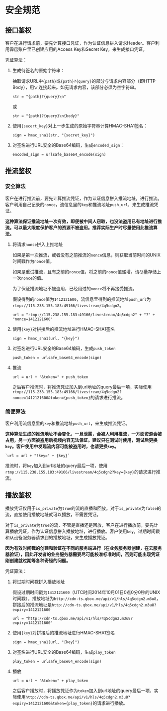 # 安全规范

## 接口鉴权

客户在进行请求前，要先计算接口凭证，作为认证信息拼入请求Header。客户利用霹雳账户里已创建应用的Access Key和Secret Key，来生成接口凭证。

凭证算法：

 1. 生成待签名的原始字符串：

    抽取请求URL中`{path}`或`{path}?{query}`的部分与请求内容部分（即HTTP Body），用`\n`连接起来。如无请求内容，该部分必须为空字符串。

    `str = "{path}?{query}\n"`

    或

    `str = "{path}?{query}\n{body}"`

 2. 使用`{secert_key}`对上一步生成的原始字符串计算HMAC-SHA1签名：

    `sign = hmac_sha1(str, "{secret_key}")`

 3. 对签名进行URL安全的Base64编码，生成`encoded_sign`：

    `encoded_sign = urlsafe_base64_encode(sign)`

## 推流鉴权

### 安全算法

客户在进行推流前，要先计算推流凭证，作为认证信息拼入推流地址，进行推流。客户利用自己记录的`nonce`，流信息里的`key`和推流地址`push_url`，来生成推流凭证。

**这种算法保证推流地址一次有效，即便被中间人窃取，也没法盗用已有地址进行推流。可以最大限度保护客户的资源不被盗用。推荐实际生产时尽量使用此推流算法。**

 1. 将请求`nonce`拼入上推地址

    如果是第一次推流，或者没有之前推流的`nonce`信息，则获取当前时间的UNIX时间戳作为`nonce`值。

    如果是重试推流，且有之前的`nonce`值，将之前的`nonce`值递增。请尽量存储上一次`nonce`的值。

    为了保证推流地址不被盗用，已经用过的`nonce`将不再接受推流。

    假设得到的`nonce`值为`1412121600`，流信息里得到的推流地址`push_url`为`rtmp://115.238.155.183:49166/livestream/4q5cdgn2`。

    `url = "rtmp://115.238.155.183:49166/livestream/4q5cdgn2" + "?" + "nonce=1412121600"`

 2. 使用`{key}`对拼接后的推流地址进行HMAC-SHA1签名

    `sign = hmac_sha1(url, "{key}")`

 3. 对签名进行URL安全的Base64编码，生成`push_token`

    `push_token = urlsafe_base64_encode(sign)`

 4. 推流

    `url = url + "&token=" + push_token`

    之后客户推流时，将推流凭证加入到url地址的query最后一项，实际使用`rtmp://115.238.155.183:49166/livestream/4q5cdgn2?nonce=1412121600&token={push_token}`的请求进行推流。

### 简便算法

客户利用流信息里的`key`和推流地址`push_url`，来生成推流凭证。

**这种算法生成的推流地址不会变化，一旦泄露，会被人利用推流，一方面资源会被占用，另一方面被盗用后视频内容无法保证。建议只在测试时使用，测试后更换`key`。客户使用中发现流内容可能被盗用时，也请更换`key`。**

    `url = url + "?key=" + {key}`

推流时，将`key`加入到url地址的query最后一项，使用`rtmp://115.238.155.183:49166/livestream/4q5cdgn2?key={key}`的请求进行推流。

## 播放鉴权

播放凭证仅用于`is_private`为`true`的流的直播和回放。对于`is_private`为`false`的流，直接使用播放地址就可以播放，不需要凭证。

对于`is_private`为`true`的流，不管是直播还是回放，客户在进行播放前，要先计算播放凭证，作为认证信息拼入播放地址，进行播放。客户使用`key`，过期时间戳和从设备服务器请求到的播放地址，来生成播放凭证。

**因为有效时间戳的创建和验证在不同的服务端进行（在业务服务器创建，在云服务器验证），因此开发者的业务服务器需要尽可能校准标准时间，否则可能出现凭证刚创建就过期等各种奇怪的问题。**

凭证算法：

 1. 将过期时间戳拼入播放地址

    假设过期时间戳为`1412121600`（UTC时间2014年10月01日0点0分0秒的UNIX时间戳），播放地址为`http://cdn-ts.qbox.me/api/v1/hls/4q5cdgn2.m3u8`，拼接后的推流地址是`http://cdn-ts.qbox.me/api/v1/hls/4q5cdgn2.m3u8?expiry=1412121600`

    `url = "http://cdn-ts.qbox.me/api/v1/hls/4q5cdgn2.m3u8?expiry=1412121600"`

 2. 使用`{key}`对拼接后的推流地址进行HMAC-SHA1签名

    `sign = hmac_sha1(url, "{key}")`

 3. 对签名进行URL安全的Base64编码，生成`play_token`

    `play_token = urlsafe_base64_encode(sign)`

 4. 播放

    `url = url + "&token=" + play_token`

    之后客户播放时，将播放凭证作为`token`加入到url地址的query最后一项，实际使用`http://cdn-ts.qbox.me/api/v1/hls/4q5cdgn2.m3u8?expiry=1412121600&token={play_token}`的请求进行播放。
